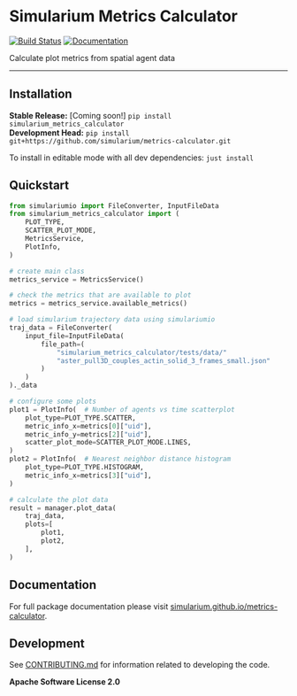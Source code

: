# Simularium Metrics Calculator

[![Build Status](https://github.com/simularium/metrics-calculator/workflows/CI/badge.svg)](https://github.com/simularium/metrics-calculator/actions)
[![Documentation](https://github.com/simularium/metrics-calculator/workflows/Documentation/badge.svg)](https://simularium.github.io/metrics-calculator)

Calculate plot metrics from spatial agent data

---

## Installation

**Stable Release:** [Coming soon!] `pip install simularium_metrics_calculator`<br>
**Development Head:** `pip install git+https://github.com/simularium/metrics-calculator.git`

To install in editable mode with all dev dependencies: `just install`

## Quickstart

```python
from simulariumio import FileConverter, InputFileData
from simularium_metrics_calculator import (
    PLOT_TYPE,
    SCATTER_PLOT_MODE,
    MetricsService,
    PlotInfo,
)

# create main class
metrics_service = MetricsService()

# check the metrics that are available to plot
metrics = metrics_service.available_metrics()

# load simularium trajectory data using simulariumio
traj_data = FileConverter(
    input_file=InputFileData(
        file_path=(
            "simularium_metrics_calculator/tests/data/"
            "aster_pull3D_couples_actin_solid_3_frames_small.json"
        )
    )
)._data

# configure some plots
plot1 = PlotInfo(  # Number of agents vs time scatterplot
    plot_type=PLOT_TYPE.SCATTER,
    metric_info_x=metrics[0]["uid"],
    metric_info_y=metrics[2]["uid"],
    scatter_plot_mode=SCATTER_PLOT_MODE.LINES,
)
plot2 = PlotInfo(  # Nearest neighbor distance histogram
    plot_type=PLOT_TYPE.HISTOGRAM,
    metric_info_x=metrics[3]["uid"],
)

# calculate the plot data
result = manager.plot_data(
    traj_data,
    plots=[
        plot1,
        plot2,
    ],
)
```

## Documentation

For full package documentation please visit [simularium.github.io/metrics-calculator](https://simularium.github.io/metrics-calculator).

## Development

See [CONTRIBUTING.md](CONTRIBUTING.md) for information related to developing the code.

**Apache Software License 2.0**
